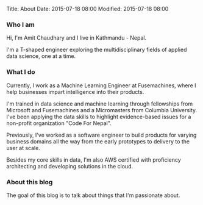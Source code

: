 Title: About
Date: 2015-07-18 08:00
Modified: 2015-07-18 08:00

### Who I am

Hi, I'm Amit Chaudhary and I live in Kathmandu - Nepal.

I'm  a T-shaped engineer exploring the multidisciplinary fields of applied data science, one at a time.


### What I do

Currently, I work as a Machine Learning Engineer at Fusemachines, where I help businesses impart intelligence into their products.

I'm trained in data science and machine learning through fellowships from Microsoft and Fusemachines and a Micromasters from Columbia University. I've been applying the data skills to highlight evidence-based issues for a non-profit organization "Code For Nepal".

Previously, I've worked as a software engineer to build products for varying business domains all the way from the early prototypes to delivery to the user at scale.

Besides my core skills in data, I'm also AWS certified with proficiency architecting and developing solutions in the cloud. 

### About this blog

The goal of this blog is to talk about things that I'm passionate about.
